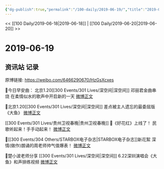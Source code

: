 ```yaml
---
{"dg-publish":true,"permalink":"/100-daily/2019-06-19/","title":"2019-06-19"}
---
```



<< [[100 Daily/2019-06-18\|2019-06-18]] | [[100 Daily/2019-06-20\|2019-06-20]] >>

# 2019-06-19

## 资讯站 记录

原博链接: https://weibo.com/6466290670/HzGsXcxes

🌸今日早安曲：
北京1.20[[300 Events/301 Lives/深空间\|深空间]] 邓丽君金曲串烧
在柔情似水的歌声中开启新的一天
[微博正文](https://m.weibo.cn/6466290670/4384816701048191)

🌸北京1.20[[300 Events/301 Lives/深空间\|深空间]]
差点被主人遗忘的最委屈版《大鱼》
[微博正文](https://m.weibo.cn/6466290670/4384962285441926)

[[300 Events/301 Lives/贵州卫视春晚\|贵州卫视春晚]]
🌸《好花红》上线了！
民歌听起来！手手动起来！
[微博正文](https://m.weibo.cn/6466290670/4384961610110301)

🌸[[300 Events/304 Others/STARBOX电子杂志\|STARBOX电子杂志]]新花絮
深情(做作)朗诵的周老师帅气值爆表！
[微博正文](https://m.weibo.cn/6466290670/4384982233246572)

🌸楚小波老师分享 [[300 Events/301 Lives/深空间\|深空间]]
6.22深圳演唱会《大鱼》和声排练视频
[微博正文](https://m.weibo.cn/6466290670/4385015016106799)
